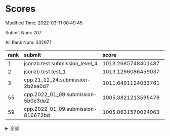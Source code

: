 # Scores

Modified Time: 2022-03-11 00:49:45

Submit Num: 207

All Rank Num: 332977

| rank |               submit               |       score        |       sigma        | pk_num |
| :--- | :--------------------------------- | :----------------- | :----------------- | :----- |
| 1    | jsonzb.test.submission_level_4     | 1013.2685748401487 | 0.8082648004503625 | 6435   |
| 2    | jsonzb.test.test_1                 | 1013.1266086459037 | 0.8135241244956674 | 6431   |
| 3    | cpp.21_12_24.submission-2b2ea0d7   | 1011.6491124033761 | 0.7897871775339581 | 6435   |
| 55   | cpp.2022_01_09.submission-5b0e3de2 | 1005.3821213595476 | 0.7238398936770735 | 6434   |
| 59   | cpp.2022_01_09.submission-816672bd | 1005.0631570024063 | 0.7211710292961441 | 6433   |


<details>
<summary>全部</summary>

| rank |                 submit                 |       score        |       sigma        | pk_num |
| :--- | :------------------------------------- | :----------------- | :----------------- | :----- |
| 1    | jsonzb.test.submission_level_4         | 1013.2685748401487 | 0.8082648004503625 | 6435   |
| 2    | jsonzb.test.test_1                     | 1013.1266086459037 | 0.8135241244956674 | 6431   |
| 3    | cpp.21_12_24.submission-2b2ea0d7       | 1011.6491124033761 | 0.7897871775339581 | 6435   |
| 4    | gobigger.level_3.submission_level_3_46 | 1011.2474811498674 | 0.7873292114833553 | 6436   |
| 5    | gobigger.level_3.submission_level_3_41 | 1011.1245181288039 | 0.7628801270605653 | 6433   |
| 6    | gobigger.level_3.submission_level_3_43 | 1011.1054460925848 | 0.7692273578553265 | 6437   |
| 7    | gobigger.level_3.submission_level_3_30 | 1011.0199850620534 | 0.7586734271715164 | 6433   |
| 8    | gobigger.level_3.submission_level_3_1  | 1010.921139586198  | 0.7809501273530156 | 6432   |
| 9    | gobigger.level_3.submission_level_3_11 | 1010.7006745576712 | 0.759431540291387  | 6437   |
| 10   | gobigger.level_3.submission_level_3_45 | 1010.6476677355578 | 0.7731204397702716 | 6429   |
| 11   | gobigger.level_3.submission_level_3_24 | 1010.527984649041  | 0.7503734960696629 | 6433   |
| 12   | gobigger.level_3.submission_level_3_13 | 1010.4884031691122 | 0.7618325152099672 | 6436   |
| 13   | gobigger.level_3.submission_level_3_17 | 1010.4513234615647 | 0.78132991604781   | 6432   |
| 14   | gobigger.level_3.submission_level_3_36 | 1010.4436340788287 | 0.7783028699720494 | 6435   |
| 15   | gobigger.level_3.submission_level_3_42 | 1010.4427853661439 | 0.7745643357528724 | 6432   |
| 16   | gobigger.level_3.submission_level_3_14 | 1010.4311396609011 | 0.7565482203391334 | 6435   |
| 17   | gobigger.level_3.submission_level_3_0  | 1010.4069248585428 | 0.7748599710291347 | 6429   |
| 18   | gobigger.level_3.submission_level_3_6  | 1010.3977039136514 | 0.7850758687466264 | 6437   |
| 19   | gobigger.level_3.submission_level_3_23 | 1010.3935530768288 | 0.7714515349529145 | 6440   |
| 20   | gobigger.level_3.submission_level_3_22 | 1010.2356283459217 | 0.7605211074521472 | 6431   |
| 21   | gobigger.level_3.submission_level_3_39 | 1010.2197032754322 | 0.7872565933781358 | 6442   |
| 22   | gobigger.level_3.submission_level_3_4  | 1010.2137983820954 | 0.7607443716082009 | 6432   |
| 23   | gobigger.level_3.submission_level_3_38 | 1010.2108936478729 | 0.7753449340174576 | 6436   |
| 24   | gobigger.level_3.submission_level_3_7  | 1010.1980572621832 | 0.7493434920763855 | 6435   |
| 25   | gobigger.level_3.submission_level_3_48 | 1010.1789214347589 | 0.7725872883022799 | 6434   |
| 26   | gobigger.level_3.submission_level_3_16 | 1010.1514129879065 | 0.7338164999809551 | 6433   |
| 27   | gobigger.level_3.submission_level_3_26 | 1010.1366684698521 | 0.7696319097020212 | 6427   |
| 28   | gobigger.level_3.submission_level_3_19 | 1010.0966052043765 | 0.7585393038647662 | 6436   |
| 29   | gobigger.level_3.submission_level_3_32 | 1010.0578528919918 | 0.7645411966855515 | 6431   |
| 30   | gobigger.level_3.submission_level_3_8  | 1010.049167264577  | 0.7491356996813021 | 6434   |
| 31   | gobigger.level_3.submission_level_3_44 | 1009.960488204562  | 0.7449524144803068 | 6431   |
| 32   | gobigger.level_3.submission_level_3_21 | 1009.9112292876953 | 0.7754066826884646 | 6432   |
| 33   | gobigger.level_3.submission_level_3_28 | 1009.9104421822849 | 0.7577802333648719 | 6432   |
| 34   | gobigger.level_3.submission_level_3_49 | 1009.8956552685609 | 0.7505697455878907 | 6433   |
| 35   | gobigger.level_3.submission_level_3_25 | 1009.8938977557775 | 0.7873954445215188 | 6428   |
| 36   | gobigger.level_3.submission_level_3_33 | 1009.8798481152234 | 0.7504547688946022 | 6435   |
| 37   | gobigger.level_3.submission_level_3_5  | 1009.8672501776404 | 0.7754574597852887 | 6429   |
| 38   | gobigger.level_3.submission_level_3_12 | 1009.8497836158707 | 0.7461244545365071 | 6436   |
| 39   | gobigger.level_3.submission_level_3_18 | 1009.8350579620693 | 0.7548495080130775 | 6434   |
| 40   | gobigger.level_3.submission_level_3_31 | 1009.8082738352743 | 0.7464084211422991 | 6435   |
| 41   | gobigger.level_3.submission_level_3_35 | 1009.7762475183988 | 0.7341733769618686 | 6430   |
| 42   | gobigger.level_3.submission_level_3_37 | 1009.7565812963759 | 0.7646074718838523 | 6434   |
| 43   | gobigger.level_3.submission_level_3_40 | 1009.6835660499404 | 0.7547198446134346 | 6428   |
| 44   | gobigger.level_3.submission_level_3_10 | 1009.5649624079336 | 0.7582409854306519 | 6439   |
| 45   | gobigger.level_3.submission_level_3_29 | 1009.4830448747985 | 0.7793132767295634 | 6434   |
| 46   | gobigger.level_3.submission_level_3_27 | 1009.2121541758642 | 0.7733116687722202 | 6436   |
| 47   | gobigger.level_3.submission_level_3_3  | 1009.2002673695623 | 0.7319504190929481 | 6440   |
| 48   | gobigger.level_3.submission_level_3_20 | 1009.1194231485018 | 0.7475635636234842 | 6436   |
| 49   | gobigger.level_3.submission_level_3_2  | 1008.9326084096914 | 0.7386193364562371 | 6433   |
| 50   | gobigger.level_3.submission_level_3_9  | 1008.7745666319323 | 0.7357889485847122 | 6432   |
| 51   | gobigger.level_3.submission_level_3_34 | 1008.5495710019997 | 0.7588032271546046 | 6433   |
| 52   | gobigger.level_3.submission_level_3_15 | 1008.1488882980819 | 0.7448973765033373 | 6433   |
| 53   | gobigger.level_3.submission_level_3_47 | 1008.0522558913873 | 0.747158096365205  | 6440   |
| 54   | gobigger.level_1.submission_level_1_19 | 1005.4761615167065 | 0.7356091435090355 | 6440   |
| 55   | cpp.2022_01_09.submission-5b0e3de2     | 1005.3821213595476 | 0.7238398936770735 | 6434   |
| 56   | gobigger.level_1.submission_level_1_11 | 1005.2645767174978 | 0.7179734021470662 | 6430   |
| 57   | gobigger.level_1.submission_level_1_26 | 1005.1435763928977 | 0.7262750472909552 | 6434   |
| 58   | gobigger.level_1.submission_level_1_29 | 1005.1165789456044 | 0.719540316282045  | 6439   |
| 59   | cpp.2022_01_09.submission-816672bd     | 1005.0631570024063 | 0.7211710292961441 | 6433   |
| 60   | gobigger.level_1.submission_level_1_2  | 1004.7579017774444 | 0.7322054050265976 | 6438   |
| 61   | gobigger.level_1.submission_level_1_39 | 1004.5960926783505 | 0.733911339153834  | 6437   |
| 62   | gobigger.level_1.submission_level_1_32 | 1004.5230831269581 | 0.7213161887346068 | 6433   |
| 63   | gobigger.level_1.submission_level_1_17 | 1004.3333740073697 | 0.7160150953440392 | 6435   |
| 64   | gobigger.level_1.submission_level_1_15 | 1004.1896835763888 | 0.7299546269788197 | 6436   |
| 65   | gobigger.level_1.submission_level_1_7  | 1004.1197881059306 | 0.7178153497105045 | 6433   |
| 66   | gobigger.level_1.submission_level_1_34 | 1004.1195687452125 | 0.7203032837653416 | 6435   |
| 67   | gobigger.level_1.submission_level_1_6  | 1004.1137791503105 | 0.7255742699470943 | 6439   |
| 68   | gobigger.level_1.submission_level_1_27 | 1004.0501106975051 | 0.717730629311098  | 6433   |
| 69   | gobigger.level_1.submission_level_1_25 | 1003.8790373356668 | 0.7179551944034702 | 6433   |
| 70   | gobigger.level_1.submission_level_1_9  | 1003.8075984439982 | 0.7153870511044015 | 6432   |
| 71   | gobigger.level_1.submission_level_1_43 | 1003.7848287245495 | 0.7216731330008141 | 6430   |
| 72   | gobigger.level_1.submission_level_1_31 | 1003.749845819247  | 0.7233207723495979 | 6436   |
| 73   | gobigger.level_1.submission_level_1_16 | 1003.7143957626913 | 0.720849986746851  | 6434   |
| 74   | gobigger.level_1.submission_level_1_45 | 1003.6102344836131 | 0.7187751902172962 | 6431   |
| 75   | gobigger.level_1.submission_level_1_35 | 1003.6096145390329 | 0.7333509149279085 | 6437   |
| 76   | gobigger.level_1.submission_level_1_46 | 1003.6093511802468 | 0.720220417209018  | 6435   |
| 77   | gobigger.level_1.submission_level_1_8  | 1003.5212372162623 | 0.7251105727485716 | 6436   |
| 78   | gobigger.level_1.submission_level_1_13 | 1003.5204358185724 | 0.7223713123349788 | 6430   |
| 79   | gobigger.level_1.submission_level_1_30 | 1003.4948587058545 | 0.7127261756827535 | 6438   |
| 80   | gobigger.level_1.submission_level_1_37 | 1003.4924185250468 | 0.7192646331995423 | 6433   |
| 81   | gobigger.level_1.submission_level_1_44 | 1003.4846794333548 | 0.7257954412250641 | 6431   |
| 82   | gobigger.level_1.submission_level_1_14 | 1003.4791345726885 | 0.714693412364764  | 6435   |
| 83   | gobigger.level_1.submission_level_1_48 | 1003.4364996379492 | 0.7141146456892892 | 6433   |
| 84   | gobigger.level_1.submission_level_1_42 | 1003.413364213257  | 0.7183769104353623 | 6431   |
| 85   | gobigger.level_1.submission_level_1_3  | 1003.3235710041042 | 0.7145132645353481 | 6433   |
| 86   | gobigger.level_1.submission_level_1_12 | 1003.3091466462461 | 0.719508116588617  | 6436   |
| 87   | gobigger.level_1.submission_level_1_4  | 1003.3061060789113 | 0.7142434157755182 | 6439   |
| 88   | gobigger.level_1.submission_level_1_20 | 1003.128417867968  | 0.7240787140988718 | 6430   |
| 89   | gobigger.level_1.submission_level_1_18 | 1003.076389946186  | 0.7184929859448665 | 6436   |
| 90   | gobigger.level_1.submission_level_1_5  | 1003.0747515169322 | 0.717755930765917  | 6438   |
| 91   | gobigger.level_1.submission_level_1_24 | 1003.0591900232336 | 0.7145715001540556 | 6436   |
| 92   | gobigger.level_1.submission_level_1_33 | 1003.0273583752089 | 0.7224217739478116 | 6430   |
| 93   | gobigger.level_1.submission_level_1_1  | 1002.9957761945293 | 0.716557072129987  | 6436   |
| 94   | gobigger.level_1.submission_level_1_21 | 1002.9834142426582 | 0.7141488852132567 | 6437   |
| 95   | gobigger.level_1.submission_level_1_49 | 1002.9575358866637 | 0.712211408981761  | 6436   |
| 96   | gobigger.level_1.submission_level_1_41 | 1002.9470913525413 | 0.7107602969580531 | 6433   |
| 97   | gobigger.level_1.submission_level_1_40 | 1002.9080611453355 | 0.7065824965327924 | 6431   |
| 98   | gobigger.level_1.submission_level_1_22 | 1002.7391949779212 | 0.7309093038463454 | 6429   |
| 99   | gobigger.level_1.submission_level_1_0  | 1002.6849176115016 | 0.7156890394413872 | 6437   |
| 100  | gobigger.level_1.submission_level_1_10 | 1002.4312197056303 | 0.702111070703058  | 6434   |
| 101  | gobigger.level_1.submission_level_1_23 | 1002.3076700306136 | 0.711890118280547  | 6432   |
| 102  | gobigger.level_1.submission_level_1_38 | 1002.2277935576701 | 0.71987161596593   | 6436   |
| 103  | gobigger.level_1.submission_level_1_47 | 1002.1498545290631 | 0.7272620228673738 | 6432   |
| 104  | gobigger.level_1.submission_level_1_36 | 1002.1281082515346 | 0.711833511350994  | 6436   |
| 105  | gobigger.level_1.submission_level_1_28 | 1002.0361026416543 | 0.7099465063829278 | 6436   |
| 106  | gobigger.random.submission_random_31   | 997.217338105087   | 0.7001134879834043 | 6434   |
| 107  | gobigger.random.submission_random_49   | 997.1370739308653  | 0.7038377902417766 | 6436   |
| 108  | gobigger.random.submission_random_46   | 996.9001553491273  | 0.699793624664475  | 6438   |
| 109  | gobigger.random.submission_random_23   | 996.7950157050817  | 0.7119971024114281 | 6432   |
| 110  | gobigger.random.submission_random_19   | 996.7815113020861  | 0.7101740373919713 | 6436   |
| 111  | gobigger.random.submission_random_29   | 996.7556656801369  | 0.7075295641745776 | 6437   |
| 112  | gobigger.random.submission_random_33   | 996.6855397267487  | 0.7278462167981725 | 6437   |
| 113  | gobigger.random.submission_random_11   | 996.6497028386701  | 0.7175106731389068 | 6438   |
| 114  | gobigger.random.submission_random_43   | 996.5399860920244  | 0.7045975597341274 | 6433   |
| 115  | gobigger.random.submission_random_2    | 996.5331938336046  | 0.7155987254171966 | 6436   |
| 116  | gobigger.random.submission_random_47   | 996.515446101853   | 0.7158514558154989 | 6434   |
| 117  | gobigger.random.submission_random_26   | 996.506429989447   | 0.7233175783203152 | 6434   |
| 118  | gobigger.random.submission_random_25   | 996.5034214183344  | 0.721434796853017  | 6432   |
| 119  | gobigger.random.submission_random_30   | 996.4992812252087  | 0.7322642638381535 | 6436   |
| 120  | gobigger.random.submission_random_5    | 996.4856827574883  | 0.7119763393757281 | 6431   |
| 121  | gobigger.random.submission_random_42   | 996.4493779180166  | 0.7134484051863867 | 6440   |
| 122  | gobigger.random.submission_random_15   | 996.3538853105232  | 0.6980363089234435 | 6434   |
| 123  | gobigger.random.submission_random_8    | 996.3080807873442  | 0.700369916757822  | 6432   |
| 124  | gobigger.random.submission_random_9    | 996.2073587984635  | 0.7055451539234326 | 6434   |
| 125  | gobigger.random.submission_random_6    | 996.0906901792973  | 0.7157128568840324 | 6438   |
| 126  | gobigger.random.submission_random_41   | 996.0576707309147  | 0.7007941605037751 | 6432   |
| 127  | gobigger.random.submission_random_24   | 995.9636936041302  | 0.7121608451938868 | 6434   |
| 128  | gobigger.random.submission_random_22   | 995.9565544329124  | 0.7132609438118768 | 6434   |
| 129  | gobigger.random.submission_random_14   | 995.956327981587   | 0.7101557936906632 | 6435   |
| 130  | gobigger.random.submission_random_45   | 995.9293817784815  | 0.699082225519677  | 6434   |
| 131  | gobigger.random.submission_random_13   | 995.9217857443296  | 0.7139069102190414 | 6435   |
| 132  | gobigger.random.submission_random_48   | 995.914998269501   | 0.7058052258664532 | 6438   |
| 133  | gobigger.random.submission_random_40   | 995.8593325730383  | 0.7089185980664128 | 6438   |
| 134  | gobigger.random.submission_random_35   | 995.8295258513206  | 0.7144481731846429 | 6436   |
| 135  | gobigger.random.submission_random_0    | 995.8291754271368  | 0.704009376734915  | 6436   |
| 136  | gobigger.random.submission_random_7    | 995.8245554989609  | 0.7178013203785213 | 6435   |
| 137  | gobigger.random.submission_random_34   | 995.8111583771109  | 0.7101472556571501 | 6436   |
| 138  | gobigger.random.submission_random_36   | 995.7455731437636  | 0.7144942959556699 | 6439   |
| 139  | gobigger.random.submission_random_12   | 995.7002416008157  | 0.7226311866865652 | 6436   |
| 140  | gobigger.random.submission_random_16   | 995.6858117270053  | 0.718490054263592  | 6435   |
| 141  | gobigger.random.submission_random_27   | 995.6379798939153  | 0.7220789727592691 | 6436   |
| 142  | gobigger.random.submission_random_18   | 995.582502943893   | 0.7126728738611785 | 6438   |
| 143  | gobigger.random.submission_random_4    | 995.5490258130496  | 0.6992798570508159 | 6430   |
| 144  | gobigger.random.submission_random_10   | 995.4234103833443  | 0.7309475115612956 | 6435   |
| 145  | gobigger.random.submission_random_37   | 995.3510497615165  | 0.7083960426266077 | 6433   |
| 146  | gobigger.random.submission_random_44   | 995.3150504138154  | 0.7174502785440681 | 6436   |
| 147  | gobigger.random.submission_random_28   | 995.3045739066233  | 0.7141095781326933 | 6436   |
| 148  | gobigger.random.submission_random_38   | 995.2315088349574  | 0.7065437823546837 | 6436   |
| 149  | gobigger.random.submission_random_3    | 995.2029809330832  | 0.705853773446457  | 6439   |
| 150  | gobigger.random.submission_random_32   | 995.1345299047332  | 0.719104355480114  | 6428   |
| 151  | gobigger.random.submission_random_21   | 995.0039115278523  | 0.7156658372657847 | 6434   |
| 152  | gobigger.random.submission_random_1    | 995.0024521306644  | 0.7187065965733124 | 6436   |
| 153  | gobigger.random.submission_random_17   | 995.0012373599126  | 0.7265502798570106 | 6431   |
| 154  | gobigger.random.submission_random_39   | 994.9987860636617  | 0.7259577971805771 | 6434   |
| 155  | gobigger.random.submission_random_20   | 994.8425294492623  | 0.71772061484265   | 6435   |
| 156  | gobigger.level_2.submission_level_2_48 | 993.6189265042478  | 0.7382004591120696 | 6433   |
| 157  | gobigger.level_2.submission_level_2_28 | 993.4637312677506  | 0.7473455609613912 | 6434   |
| 158  | gobigger.level_2.submission_level_2_9  | 993.4146324243701  | 0.7413074011689603 | 6442   |
| 159  | gobigger.level_2.submission_level_2_19 | 993.0679359533569  | 0.7397092178124302 | 6434   |
| 160  | gobigger.level_2.submission_level_2_3  | 992.8925166502237  | 0.7340236513993256 | 6435   |
| 161  | gobigger.level_2.submission_level_2_30 | 992.8533019938596  | 0.7463520160383531 | 6432   |
| 162  | gobigger.level_2.submission_level_2_12 | 992.5806036307165  | 0.7416141926192396 | 6433   |
| 163  | gobigger.level_2.submission_level_2_18 | 992.522394624754   | 0.7377155103469241 | 6435   |
| 164  | gobigger.level_2.submission_level_2_40 | 992.454388253201   | 0.7543797833542015 | 6434   |
| 165  | gobigger.level_2.submission_level_2_20 | 992.427426850209   | 0.7528002933610921 | 6430   |
| 166  | gobigger.level_2.submission_level_2_5  | 992.4212247399574  | 0.7439534388240256 | 6429   |
| 167  | gobigger.level_2.submission_level_2_36 | 992.3859302846661  | 0.7644737941321543 | 6436   |
| 168  | gobigger.level_2.submission_level_2_49 | 992.3295853928589  | 0.7418734516839487 | 6437   |
| 169  | gobigger.level_2.submission_level_2_35 | 992.3049615504265  | 0.7672627007092097 | 6438   |
| 170  | gobigger.level_2.submission_level_2_47 | 992.2798781006625  | 0.7483347847386855 | 6433   |
| 171  | gobigger.level_2.submission_level_2_33 | 992.2770183152845  | 0.7455185821087585 | 6433   |
| 172  | gobigger.level_2.submission_level_2_10 | 992.2610357691743  | 0.7372292446545707 | 6434   |
| 173  | gobigger.level_2.submission_level_2_41 | 992.2304086103602  | 0.7448154773821217 | 6430   |
| 174  | gobigger.level_2.submission_level_2_39 | 992.0737816900979  | 0.7484949626961583 | 6435   |
| 175  | gobigger.level_2.submission_level_2_45 | 992.0717560116515  | 0.7688034563790855 | 6439   |
| 176  | gobigger.level_2.submission_level_2_15 | 992.0508394841031  | 0.7501032654842014 | 6433   |
| 177  | gobigger.level_2.submission_level_2_7  | 991.9686994041535  | 0.7329457938086463 | 6435   |
| 178  | gobigger.level_2.submission_level_2_6  | 991.9343340220873  | 0.7486953136734965 | 6438   |
| 179  | gobigger.level_2.submission_level_2_31 | 991.9045323764674  | 0.7415803392443449 | 6434   |
| 180  | gobigger.level_2.submission_level_2_8  | 991.8564742265489  | 0.7404674960276528 | 6435   |
| 181  | gobigger.level_2.submission_level_2_23 | 991.846665991067   | 0.756069741232221  | 6437   |
| 182  | gobigger.level_2.submission_level_2_43 | 991.8439371595591  | 0.7394228063290625 | 6431   |
| 183  | gobigger.level_2.submission_level_2_11 | 991.8010369717524  | 0.7417999552363892 | 6430   |
| 184  | gobigger.level_2.submission_level_2_34 | 991.7837999408627  | 0.7600825184916367 | 6439   |
| 185  | gobigger.level_2.submission_level_2_13 | 991.7053873337758  | 0.7420509634891248 | 6431   |
| 186  | gobigger.level_2.submission_level_2_4  | 991.684160993005   | 0.7509980936780297 | 6432   |
| 187  | gobigger.level_2.submission_level_2_21 | 991.66652678637    | 0.7632571938269852 | 6433   |
| 188  | gobigger.level_2.submission_level_2_0  | 991.503895689103   | 0.7750599350127475 | 6430   |
| 189  | gobigger.level_2.submission_level_2_26 | 991.482249789013   | 0.7521609499101121 | 6434   |
| 190  | gobigger.level_2.submission_level_2_2  | 991.41746087448    | 0.7482953564511784 | 6437   |
| 191  | gobigger.level_2.submission_level_2_42 | 991.3911074897018  | 0.7363391432957113 | 6433   |
| 192  | gobigger.level_2.submission_level_2_27 | 991.3892520885192  | 0.7544436399509554 | 6437   |
| 193  | gobigger.level_2.submission_level_2_14 | 991.3634283347333  | 0.7495080185801766 | 6437   |
| 194  | gobigger.level_2.submission_level_2_16 | 991.3096413131636  | 0.7483130555111913 | 6434   |
| 195  | gobigger.level_2.submission_level_2_32 | 991.2868441528401  | 0.7478164285413963 | 6436   |
| 196  | gobigger.level_2.submission_level_2_38 | 991.2011192518161  | 0.7777667359710283 | 6433   |
| 197  | gobigger.level_2.submission_level_2_17 | 991.1414616597566  | 0.7616354780529244 | 6434   |
| 198  | gobigger.level_2.submission_level_2_22 | 991.0755018548368  | 0.7457146606033629 | 6435   |
| 199  | gobigger.level_2.submission_level_2_25 | 990.9252458278218  | 0.749469381774415  | 6433   |
| 200  | gobigger.level_2.submission_level_2_24 | 990.8741511139322  | 0.7427562637824905 | 6435   |
| 201  | gobigger.level_2.submission_level_2_44 | 990.8389739709805  | 0.7604651683057164 | 6436   |
| 202  | gobigger.level_2.submission_level_2_1  | 990.7089694449048  | 0.7522134758245619 | 6431   |
| 203  | gobigger.level_2.submission_level_2_46 | 990.6728136185011  | 0.7426578087788797 | 6436   |
| 204  | gobigger.level_2.submission_level_2_37 | 990.5882271411671  | 0.7594769038805012 | 6439   |
| 205  | gobigger.level_2.submission_level_2_29 | 989.9252218611798  | 0.7765837401019903 | 6428   |
| 206  | gobigger.none.submission_none_0        | 977.0998311501022  | 1.309096057743515  | 6435   |
| 207  | gobigger.none.submission_none_1        | 976.0845305583837  | 1.3857337981115376 | 6434   |

</details>
